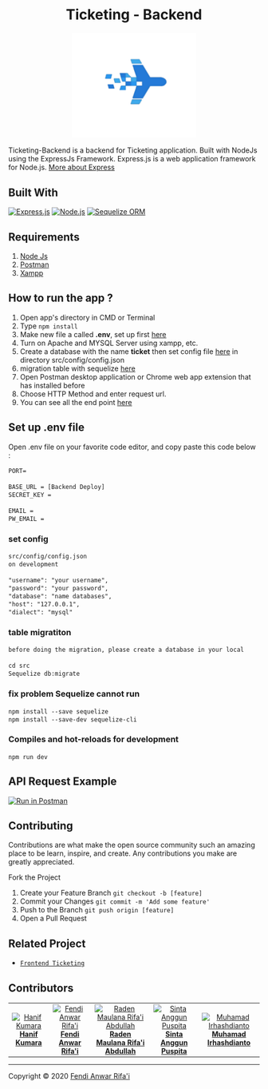 <h1 align="center">Ticketing - Backend</h1>
<p align="center">
  <img width="250" src="./screenshots/logo.png"/>
</p>


Ticketing-Backend is a backend for Ticketing application. Built with NodeJs using the ExpressJs Framework.
Express.js is a web application framework for Node.js. [More about Express](https://en.wikipedia.org/wiki/Express.js)
## Built With
[![Express.js](https://img.shields.io/badge/Express-4.17.1-brightgreen)](https://expressjs.com/en/starter/installing.html)
[![Node.js](https://img.shields.io/badge/Node%20Js-14.15.4-orange)](https://nodejs.org/)
[![Sequelize ORM](https://img.shields.io/badge/Sequelize-6.0.0-red)](https://sequelize.org/)

## Requirements
1. <a href="https://nodejs.org/en/download/">Node Js</a>
2. <a href="https://www.getpostman.com/">Postman</a>
3. [Xampp](https://www.apachefriends.org/download.html)

## How to run the app ?
1. Open app's directory in CMD or Terminal
2. Type 
```npm install```
3. Make new file a called **.env**, set up first [here](#set-up-env-file)
4. Turn on Apache and MYSQL Server using xampp, etc.
5. Create a database with the name **ticket** then  set config file [here](#set-config) in directory src/config/config.json
6. migration table with sequelize [here](#table-migratiton)
6. Open Postman desktop application or Chrome web app extension that has installed before
7. Choose HTTP Method and enter request url.
8. You can see all the end point [here](#api-request-example)

## Set up .env file
Open .env file on your favorite code editor, and copy paste this code below :
```
PORT= 

BASE_URL = [Backend Deploy]
SECRET_KEY = 

EMAIL = 
PW_EMAIL =

```

### set config
```
src/config/config.json
on development
    
"username": "your username",
"password": "your password",
"database": "name databases",
"host": "127.0.0.1",
"dialect": "mysql"

```

### table migratiton
```
before doing the migration, please create a database in your local

cd src
Sequelize db:migrate

```

### fix problem Sequelize cannot run
```
npm install --save sequelize
npm install --save-dev sequelize-cli
```

### Compiles and hot-reloads for development
```
npm run dev
```

## API Request Example 

[![Run in Postman](https://run.pstmn.io/button.svg)](https://app.getpostman.com/run-collection/556c822939f1ffc48b2c)


## Contributing

Contributions are what make the open source community such an amazing place to be learn, inspire, and create. Any contributions you make are greatly appreciated.

Fork the Project
1. Create your Feature Branch  ```git checkout -b [feature]```
2. Commit your Changes ```git commit -m 'Add some feature'```
3. Push to the Branch ```git push origin [feature]```
4. Open a Pull Request

## Related Project
* [`Frontend Ticketing`](https://github.com/hanifkumara/ticketing-ankasa-app)

## Contributors
<center>
  <table>
    <tr>
      <td align="center">
        <a href="https://github.com/hanifkumara">
          <img width="150" src="https://avatars.githubusercontent.com/u/55839592?s=400&u=b57fbcb21416c0d12f287ddea5eb5132ad9a293c&v=4" alt="Hanif Kumara"><br/>
          <b>Hanif Kumara</b>
        </a>
      </td>
      <td align="center">
        <a href="https://github.com/FendiAnwarRifai">
          <img width="150" src="https://avatars0.githubusercontent.com/u/73191453?s=400&u=b47808a771d90a7fc302b683e46cf34cde16ab88&v=4" alt="Fendi Anwar Rifa'i"><br/>
          <b>Fendi Anwar Rifa'i</b>
        </a>
      </td>
      <td align="center">
        <a href="https://github.com/maulanarifai114">
          <img width="150" src="https://avatars2.githubusercontent.com/u/72542280?s=400&u=09207f92a439d660f07bb376109fb02b82de500c&v=4" alt="Raden Maulana Rifa'i Abdullah"><br/>
          <b>Raden Maulana Rifa'i Abdullah</b>
        </a>
      </td>
      <td align="center">
        <a href="https://github.com/sintaanggunpuspita">
          <img width="150" src="https://avatars.githubusercontent.com/u/64903162?s=400&u=57a02bcb7e886e7cf8da30c8775b0b5501da42cb&v=4" alt="Sinta Anggun Puspita"><br/>
          <b>Sinta Anggun Puspita</b>
        </a>
      </td>
      <td align="center">
        <a href="https://github.com/slucter">
          <img width="150" src="https://avatars.githubusercontent.com/u/61655908?s=400&u=1e1c0b55b30cf502f264038f39609fd6dc8636b8&v=4" alt="Muhamad Irhashdianto"><br/>
          <b>Muhamad Irhashdianto</b>
        </a>
      </td>
    </tr>
  </table>
</center>

---
Copyright © 2020 [Fendi Anwar Rifa'i](https://github.com/FendiAnwarRifai)